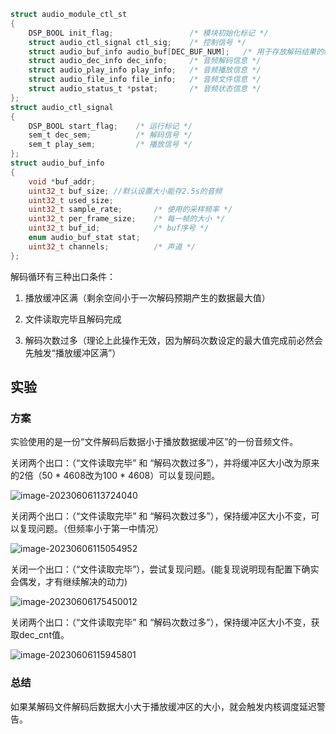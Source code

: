 ```c
struct audio_module_ctl_st
{
	DSP_BOOL init_flag;					/* 模块初始化标记 */
	struct audio_ctl_signal ctl_sig;	/* 控制信号 */
	struct audio_buf_info audio_buf[DEC_BUF_NUM];	/* 用于存放解码结果的缓冲区 */
	struct audio_dec_info dec_info;		/* 音频解码信息 */
	struct audio_play_info play_info;	/* 音频播放信息 */
	struct audio_file_info file_info;	/* 音频文件信息 */
	struct audio_status_t *pstat;		/* 音频状态信息 */
};
struct audio_ctl_signal
{
	DSP_BOOL start_flag;	/* 运行标记 */
	sem_t dec_sem;			/* 解码信号 */
	sem_t play_sem;			/* 播放信号 */
};
struct audio_buf_info
{
	void *buf_addr;
	uint32_t buf_size; //默认设置大小能存2.5s的音频
	uint32_t used_size; 
	uint32_t sample_rate;		/* 使用的采样频率 */
	uint32_t per_frame_size;	/* 每一帧的大小 */
	uint32_t buf_id; 			/* buf序号 */
	enum audio_buf_stat stat;
	uint32_t channels;			/* 声道 */
};
```



解码循环有三种出口条件：

1. 播放缓冲区满（剩余空间小于一次解码预期产生的数据最大值）

1. 文件读取完毕且解码完成
2. 解码次数过多（理论上此操作无效，因为解码次数设定的最大值完成前必然会先触发“播放缓冲区满”）



## 实验

### 方案

实验使用的是一份“文件解码后数据小于播放数据缓冲区”的一份音频文件。

关闭两个出口：（“文件读取完毕” 和 “解码次数过多”），并将缓冲区大小改为原来的2倍（50 * 4608改为100 * 4608）可以复现问题。

![image-20230606113724040](Y:\github_local\notebook\项目评估\.音频模块阅读.assets\image-20230606113724040.png)

关闭两个出口：（“文件读取完毕” 和 “解码次数过多”），保持缓冲区大小不变，可以复现问题。（但频率小于第一中情况）

![image-20230606115054952](Y:\github_local\notebook\项目评估\.音频模块阅读.assets\image-20230606115054952.png)

关闭一个出口：（“文件读取完毕”），尝试复现问题。(能复现说明现有配置下确实会偶发，才有继续解决的动力)

![image-20230606175450012](Y:\github_local\notebook\项目评估\.音频模块阅读.assets\image-20230606175450012.png)

关闭两个出口：（“文件读取完毕” 和 “解码次数过多”），保持缓冲区大小不变，获取dec_cnt值。

![image-20230606115945801](Y:\github_local\notebook\项目评估\.音频模块阅读.assets\image-20230606115945801.png)



### 总结

如果某解码文件解码后数据大小大于播放缓冲区的大小，就会触发内核调度延迟警告。
